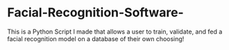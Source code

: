 # Facial-Recognition-Software-
This is a Python Script I made that allows a user to train, validate, and fed a facial recognition model on a database of their own choosing!
